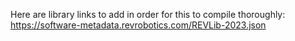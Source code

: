 Here are library links to add in order for this to compile thoroughly:
https://software-metadata.revrobotics.com/REVLib-2023.json
